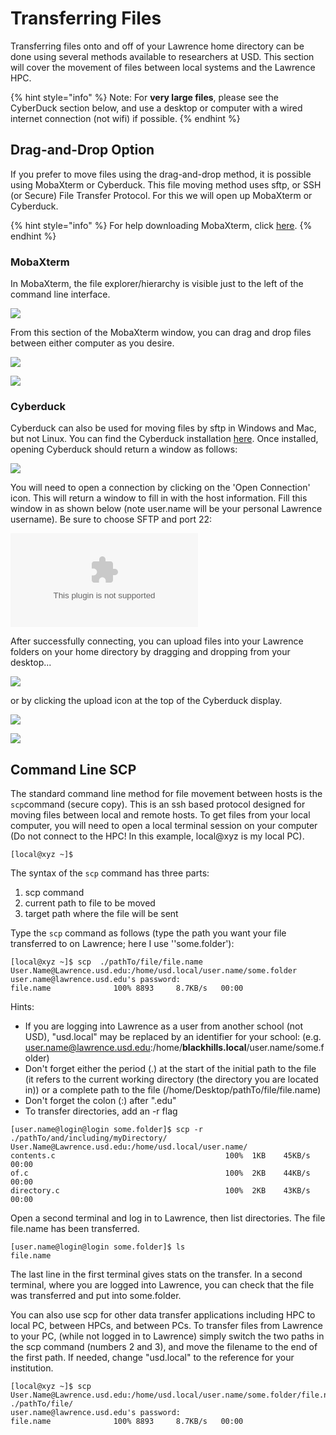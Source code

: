 # Transferring Files

Transferring files onto and off of your Lawrence home directory can be done using several methods available to researchers at USD. This section will cover the movement of files between local systems and the Lawrence HPC.

{% hint style="info" %}
Note: For **very large files**, please see the CyberDuck section below, and use a desktop or computer with a wired internet connection \(not wifi\) if possible.
{% endhint %}

## Drag-and-Drop Option

If you prefer to move files using the drag-and-drop method, it is possible using MobaXterm or Cyberduck. This file moving method uses sftp, or SSH \(or Secure\) File Transfer Protocol. For this we will open up MobaXterm or Cyberduck.

{% hint style="info" %}
For help downloading MobaXterm, click [here](https://usdrcg.gitbook.io/docs/~/edit/drafts/-LUGvCyCLVx1LFQp3u6h/software-and-apps/lumerical-fdtd-on-lawrence-gui#install-mobaxterm).
{% endhint %}

### **MobaXterm**

In MobaXterm, the file explorer/hierarchy is visible just to the left of the command line interface.

![](../.gitbook/assets/screenshot-10%20%282%29.png)

From this section of the MobaXterm window, you can drag and drop files between either computer as you desire.

![](../.gitbook/assets/mobaxmovingfile.png)

![](../.gitbook/assets/screenshot-8.png)

### **Cyberduck**

Cyberduck can also be used for moving files by sftp in Windows and Mac, but not Linux. You can find the Cyberduck installation [here](https://cyberduck.io/). Once installed, opening Cyberduck should return a window as follows:

![](../.gitbook/assets/image%20%2813%29.png)

You will need to open a connection by clicking on the 'Open Connection' icon. This will return a window to fill in with the host information. Fill this window in as shown below \(note user.name will be your personal Lawrence username\). Be sure to choose SFTP and port 22:

![](../.gitbook/assets/cyberduck_2.bin)

After successfully connecting, you can upload files into your Lawrence folders on your home directory by dragging and dropping from your desktop... 

![](../.gitbook/assets/cyberduckmovefile.png)

or by clicking the upload icon at the top of the Cyberduck display.

![](../.gitbook/assets/screenshot-19.png)

![](../.gitbook/assets/screenshot-21.png)

## Command Line SCP

The standard command line method for file movement between hosts is the `scp`command \(secure copy\). This is an ssh based protocol designed for moving files between local and remote hosts. To get files from your local computer, you will need to open a local terminal session on your computer \(Do not connect to the HPC! In this example, local@xyz is my local PC\).

```text
[local@xyz ~]$
```

The syntax of the `scp` command has three parts: 

1. scp command
2. current path to file to be moved
3. target path where the file will be sent

Type the `scp` command as follows \(type the path you want your file transferred to on Lawrence; here I use ''some.folder'\):

```text
[local@xyz ~]$ scp  ./pathTo/file/file.name User.Name@Lawrence.usd.edu:/home/usd.local/user.name/some.folder
user.name@lawrence.usd.edu's password: 
file.name              100% 8893     8.7KB/s   00:00
```

Hints:

* If you are logging into Lawrence as a user from another school \(not USD\), "usd.local" may be replaced by an identifier for your school: \(e.g. user.name@lawrence.usd.edu:/home/**blackhills.local**/user.name/some.folder\)
* Don't forget either the period \(.\) at the start of the initial path to the file \(it refers to the current working directory \(the directory you are located in\)\) or a complete path to the file \(/home/Desktop/pathTo/file/file.name\)
* Don't forget the colon \(:\) after ".edu"
* To transfer directories, add an -r flag

```text
[user.name@login@login some.folder]$ scp -r ./pathTo/and/including/myDirectory/ User.Name@Lawrence.usd.edu:/home/usd.local/user.name/
contents.c                                      100%  1KB    45KB/s    00:00
of.c                                            100%  2KB    44KB/s    00:00
directory.c                                     100%  2KB    43KB/s    00:00
```

Open a second terminal and log in to Lawrence, then list directories.  The file file.name has been transferred.

```text
[user.name@login@login some.folder]$ ls
file.name
```

The last line in the first terminal gives stats on the transfer.  In a second terminal, where you are logged into Lawrence, you can check that the file was transferred and put into some.folder.

You can also use scp for other data transfer applications including HPC to local PC, between HPCs, and between PCs. To transfer files from Lawrence to your PC, \(while not logged in to Lawrence\) simply switch the two paths in the scp command \(numbers 2 and 3\), and move the filename to the end of the first path.  If needed, change "usd.local" to the reference for your institution.

```text
[local@xyz ~]$ scp User.Name@Lawrence.usd.edu:/home/usd.local/user.name/some.folder/file.name  ./pathTo/file/
user.name@lawrence.usd.edu's password: 
file.name              100% 8893     8.7KB/s   00:00
```

